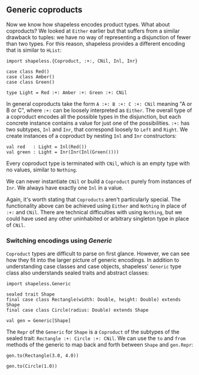 ## Generic coproducts

Now we know how shapeless encodes product types.
What about coproducts?
We looked at `Either` earlier
but that suffers from a similar drawback to tuples:
we have no way of representing a disjunction of fewer than two types.
For this reason, shapeless provides a different encoding
that is similar to `HList`:

```tut:book:silent
import shapeless.{Coproduct, :+:, CNil, Inl, Inr}

case class Red()
case class Amber()
case class Green()

type Light = Red :+: Amber :+: Green :+: CNil
```

In general coproducts take the form
`A :+: B :+: C :+: CNil` meaning "A or B or C",
where `:+:` can be loosely interpreted as `Either`.
The overall type of a coproduct
encodes all the possible types in the disjunction,
but each concrete instance
contains a value for just one of the possibilities.
`:+:` has two subtypes, `Inl` and `Inr`,
that correspond loosely to `Left` and `Right`.
We create instances of a coproduct by
nesting `Inl` and `Inr` constructors:

```tut:book
val red   : Light = Inl(Red())
val green : Light = Inr(Inr(Inl(Green())))
```

Every coproduct type is terminated with `CNil`,
which is an empty type with no values, similar to `Nothing`.

We can never instantiate `CNil`
or build a `Coproduct` purely from instances of `Inr`.
We always have exactly one `Inl` in a value.

Again, it's worth stating that `Coproducts` aren't particularly special.
The functionality above can be achieved using `Either` and `Nothing`
in place of `:+:` and `CNil`.
There are technical difficulties with using `Nothing`,
but we could have used
any other uninhabited or arbitrary singleton type in place of `CNil`.

### Switching encodings using *Generic*

`Coproduct` types are difficult to parse on first glance.
However, we can see how they fit
into the larger picture of generic encodings.
In addition to understanding case classes and case objects,
shapeless' `Generic` type class also understands
sealed traits and abstract classes:

```tut:book:silent
import shapeless.Generic

sealed trait Shape
final case class Rectangle(width: Double, height: Double) extends Shape
final case class Circle(radius: Double) extends Shape
```

```tut:book
val gen = Generic[Shape]
```

The `Repr` of the `Generic` for `Shape` is
a `Coproduct` of the subtypes of the sealed trait:
`Rectangle :+: Circle :+: CNil`.
We can use the `to` and `from` methods of the generic
to map back and forth between `Shape` and `gen.Repr`:

```tut:book
gen.to(Rectangle(3.0, 4.0))

gen.to(Circle(1.0))
```
